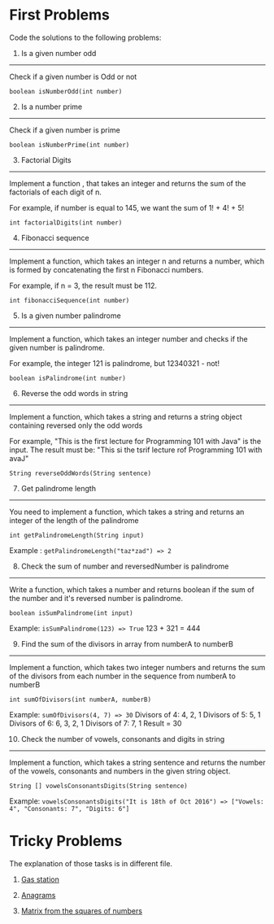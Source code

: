 First Problems
========================

Code the solutions to the following problems:


1. Is a given number odd
----------------
Check if a given number is Odd or not

`boolean isNumberOdd(int number)`


2. Is a number prime
----------------
Check if a given number is prime

`boolean isNumberPrime(int number)`

3. Factorial Digits
----------------
Implement a function , that takes an integer and returns the sum of the factorials of each digit of n.

For example, if number is equal to 145, we want the sum of 1! + 4! + 5!

`int factorialDigits(int number)`

4. Fibonacci sequence
----------------
Implement a function, which takes an integer n and returns a number, which is formed by concatenating the first n Fibonacci numbers.

For example, if n = 3, the result must be 112.

`int fibonacciSequence(int number)`


5. Is a given number palindrome
----------------
Implement a function, which takes an integer number and checks if the given number is palindrome.

For example, the integer 121 is palindrome, but 12340321 - not!

`boolean isPalindrome(int number)`

6. Reverse the odd words in string
----------------
Implement a function, which takes a string and returns a string object containing reversed only the odd words

For example, "This is the first lecture for Programming 101 with Java" is the input.
The result must be: "This si the tsrif lecture rof Programming 101 with avaJ"

`String reverseOddWords(String sentence)`

7. Get palindrome length
----------------
You need to implement a function, which takes a string and returns an integer of the length of the palindrome

`int getPalindromeLength(String input)`

Example : `getPalindromeLength("taz*zad") => 2`


8. Check the sum of number and reversedNumber is palindrome
----------------
Write a function, which takes a number and returns boolean if the sum of the number and it's reversed number is palindrome.

`boolean isSumPalindrome(int input)`

Example: `isSumPalindrome(123) => True`
123 + 321 = 444

9. Find the sum of the divisors in array from numberA to numberB
----------------
Implement a function, which takes two integer numbers and returns the sum of the divisors from each number in the sequence from numberA to numberB

`int sumOfDivisors(int numberA, numberB)`

Example: `sumOfDivisors(4, 7) => 30`
Divisors of 4: 4, 2, 1
Divisors of 5: 5, 1
Divisors of 6: 6, 3, 2, 1
Divisors of 7: 7, 1
Result = 30

10. Check the number of vowels, consonants and digits in string
----------------
Implement a function, which takes a string sentence and returns the number of the vowels, consonants and numbers in the given string object.

`String [] vowelsConsonantsDigits(String sentence)`

Example: `vowelsConsonantsDigits("It is 18th of Oct 2016") => ["Vowels: 4", "Consonants: 7", "Digits: 6"]`


Tricky Problems
========================
The explanation of those tasks is in different file.

1. [Gas station](https://github.com/HackBulgaria/Programming101-Java-2016/tree/master/week01/Gas-Stations)

2. [Anagrams](https://github.com/HackBulgaria/Programming101-Java-2016/tree/master/week01/Anagrams)

3. [Matrix from the squares of numbers](https://github.com/HackBulgaria/Programming101-Java-2016/tree/master/week01/Gas-Stations)
